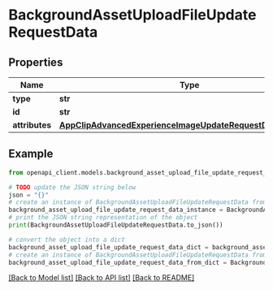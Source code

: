 # BackgroundAssetUploadFileUpdateRequestData


## Properties

Name | Type | Description | Notes
------------ | ------------- | ------------- | -------------
**type** | **str** |  | 
**id** | **str** |  | 
**attributes** | [**AppClipAdvancedExperienceImageUpdateRequestDataAttributes**](AppClipAdvancedExperienceImageUpdateRequestDataAttributes.md) |  | [optional] 

## Example

```python
from openapi_client.models.background_asset_upload_file_update_request_data import BackgroundAssetUploadFileUpdateRequestData

# TODO update the JSON string below
json = "{}"
# create an instance of BackgroundAssetUploadFileUpdateRequestData from a JSON string
background_asset_upload_file_update_request_data_instance = BackgroundAssetUploadFileUpdateRequestData.from_json(json)
# print the JSON string representation of the object
print(BackgroundAssetUploadFileUpdateRequestData.to_json())

# convert the object into a dict
background_asset_upload_file_update_request_data_dict = background_asset_upload_file_update_request_data_instance.to_dict()
# create an instance of BackgroundAssetUploadFileUpdateRequestData from a dict
background_asset_upload_file_update_request_data_from_dict = BackgroundAssetUploadFileUpdateRequestData.from_dict(background_asset_upload_file_update_request_data_dict)
```
[[Back to Model list]](../README.md#documentation-for-models) [[Back to API list]](../README.md#documentation-for-api-endpoints) [[Back to README]](../README.md)


